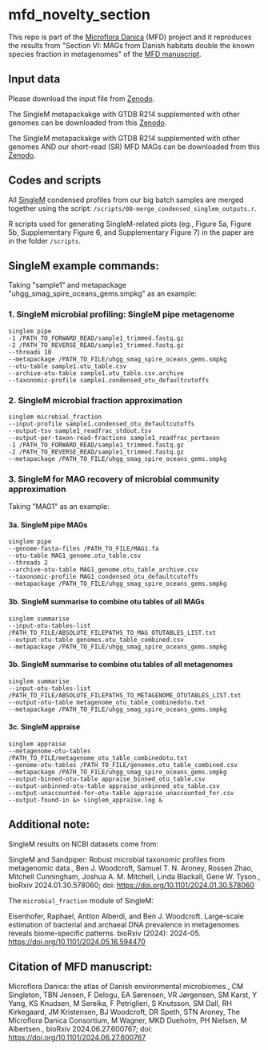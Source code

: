 # mfd_novelty_section
This repo is part of the [Microflora Danica](https://github.com/cmc-aau/mfd_wiki/wiki) (MFD) project and it reproduces the results from "Section VI: MAGs from Danish habitats double the known species fraction in metagenomes" of the [MFD manuscript](https://www.biorxiv.org/content/10.1101/2024.06.27.600767v1).

## Input data
Please download the input file from [Zenodo](). 

The SingleM metapackakge with GTDB R214 supplemented with other genomes can be downloaded from this [Zenodo](https://zenodo.org/records/12741285).

The SingleM metapackakge with GTDB R214 supplemented with other genomes AND our short-read (SR) MFD MAGs can be downloaded from this [Zenodo]().

## Codes and scripts
All [SingleM](https://github.com/wwood/singlem) condensed profiles from our big batch samples are merged together using the script: <code>/scripts/00-merge_condensed_singlem_outputs.r</code>. 

R scripts used for generating SingleM-related plots (eg., Figure 5a, Figure 5b, Supplementary Figure 6, and Supplementary Figure 7) in the paper are in the folder <code>/scripts</code>.

## SingleM example commands: 
Taking "sample1" and metapackage "uhgg_smag_spire_oceans_gems.smpkg" as an example:
### 1. SingleM microbial profiling: SingleM pipe metagenome
```
singlem pipe
-1 /PATH_TO_FORWARD_READ/sample1_trimmed.fastq.gz
-2 /PATH_TO_REVERSE_READ/sample1_trimmed.fastq.gz
--threads 10
--metapackage /PATH_TO_FILE/uhgg_smag_spire_oceans_gems.smpkg
--otu-table sample1.otu_table.csv
--archive-otu-table sample1.otu_table.csv.archive
--taxonomic-profile sample1.condensed_otu_defaultcutoffs
```
### 2. SingleM microbial fraction approximation
```
singlem microbial_fraction
--input-profile sample1.condensed_otu_defaultcutoffs
--output-tsv sample1_readfrac_stdout.tsv
--output-per-taxon-read-fractions sample1_readfrac_pertaxon
-1 /PATH_TO_FORWARD_READ/sample1_trimmed.fastq.gz
-2 /PATH_TO_REVERSE_READ/sample1_trimmed.fastq.gz
--metapackage /PATH_TO_FILE/uhgg_smag_spire_oceans_gems.smpkg
```
### 3. SingleM for MAG recovery of microbial community approximation
Taking "MAG1" as an example:
#### 3a. SingleM pipe MAGs
```
singlem pipe
--genome-fasta-files /PATH_TO_FILE/MAG1.fa
--otu-table MAG1_genome.otu_table.csv
--threads 2
--archive-otu-table MAG1_genome.otu_table_archive.csv
--taxonomic-profile MAG1_condensed_otu_defaultcutoffs
--metapackage /PATH_TO_FILE/uhgg_smag_spire_oceans_gems.smpkg
```
#### 3b. SingleM summarise to combine otu tables of all MAGs
```
singlem summarise
--input-otu-tables-list /PATH_TO_FILE/ABSOLUTE_FILEPATHS_TO_MAG_OTUTABLES_LIST.txt
--output-otu-table genomes.otu_table_combined.csv
--metapackage /PATH_TO_FILE/uhgg_smag_spire_oceans_gems.smpkg
```
#### 3b. SingleM summarise to combine otu tables of all metagenomes
```
singlem summarise
--input-otu-tables-list /PATH_TO_FILE/ABSOLUTE_FILEPATHS_TO_METAGENOME_OTUTABLES_LIST.txt
--output-otu-table metagenome_otu_table_combinedotu.txt
--metapackage /PATH_TO_FILE/uhgg_smag_spire_oceans_gems.smpkg
```
#### 3c. SingleM appraise
```
singlem appraise
--metagenome-otu-tables /PATH_TO_FILE/metagenome_otu_table_combinedotu.txt
--genome-otu-tables /PATH_TO_FILE/genomes.otu_table_combined.csv
--metapackage /PATH_TO_FILE/uhgg_smag_spire_oceans_gems.smpkg
--output-binned-otu-table appraise_binned_otu_table.csv
--output-unbinned-otu-table appraise_unbinned_otu_table.csv
--output-unaccounted-for-otu-table appraise_unaccounted_for.csv
--output-found-in &> singlem_appraise.log &
```
## Additional note:
SingleM results on NCBI datasets come from:

SingleM and Sandpiper: Robust microbial taxonomic profiles from metagenomic data., Ben J. Woodcroft, Samuel T. N. Aroney, Rossen Zhao, Mitchell Cunningham, Joshua A. M. Mitchell, Linda Blackall, Gene W. Tyson., bioRxiv 2024.01.30.578060; doi: https://doi.org/10.1101/2024.01.30.578060

The <code>microbial_fraction</code> module of SingleM:

Eisenhofer, Raphael, Antton Alberdi, and Ben J. Woodcroft. Large-scale estimation of bacterial and archaeal DNA prevalence in metagenomes reveals biome-specific patterns. bioRxiv (2024): 2024-05. https://doi.org/10.1101/2024.05.16.594470

## Citation of MFD manuscript:
Microflora Danica: the atlas of Danish environmental microbiomes., CM Singleton, TBN Jensen, F Delogu, EA Sørensen, VR Jørgensen, SM Karst, Y Yang, KS Knudsen, M Sereika, F Petriglieri, S Knutsson, SM Dall, RH Kirkegaard, JM Kristensen, BJ Woodcroft, DR Speth, STN Aroney, The Microflora Danica Consortium, M Wagner, MKD Dueholm, PH Nielsen, M Albertsen., bioRxiv 2024.06.27.600767; doi: https://doi.org/10.1101/2024.06.27.600767
